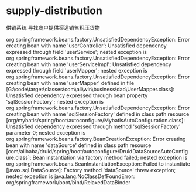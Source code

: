 # supply-distribution
供销系统
寻找商户提供渠道销售积压货物

org.springframework.beans.factory.UnsatisfiedDependencyException: Error creating bean with name 'userController': Unsatisfied dependency expressed through field 'userService'; nested exception is org.springframework.beans.factory.UnsatisfiedDependencyException: Error creating bean with name 'userServiceImpl': Unsatisfied dependency expressed through field 'userMapper'; nested exception is org.springframework.beans.factory.UnsatisfiedDependencyException: Error creating bean with name 'userMapper' defined in file [G:\code\target\classes\com\all\win\business\dao\UserMapper.class]: Unsatisfied dependency expressed through bean property 'sqlSessionFactory'; nested exception is org.springframework.beans.factory.UnsatisfiedDependencyException: Error creating bean with name 'sqlSessionFactory' defined in class path resource [org/mybatis/spring/boot/autoconfigure/MybatisAutoConfiguration.class]: Unsatisfied dependency expressed through method 'sqlSessionFactory' parameter 0; nested exception is org.springframework.beans.factory.BeanCreationException: Error creating bean with name 'dataSource' defined in class path resource [com/alibaba/druid/spring/boot/autoconfigure/DruidDataSourceAutoConfigure.class]: Bean instantiation via factory method failed; nested exception is org.springframework.beans.BeanInstantiationException: Failed to instantiate [javax.sql.DataSource]: Factory method 'dataSource' threw exception; nested exception is java.lang.NoClassDefFoundError: org/springframework/boot/bind/RelaxedDataBinder